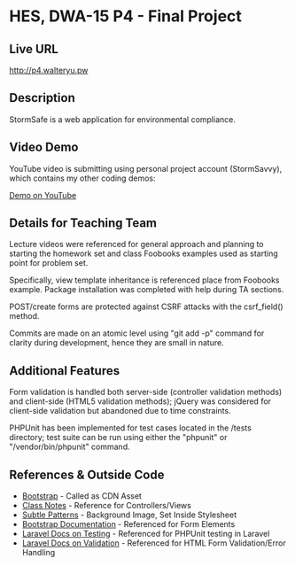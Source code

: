 # HES, DWA-15 P4 - Final Project

## Live URL
<http://p4.walteryu.pw>

## Description
StormSafe is a web application for environmental compliance.

## Video Demo
YouTube video is submitting using personal project account (StormSavvy),
which contains my other coding demos:

[Demo on YouTube]()

## Details for Teaching Team

Lecture videos were referenced for general approach and planning to starting the
homework set and class Foobooks examples used as starting point for problem set.

Specifically, view template inheritance is referenced place from Foobooks example.
Package installation was completed with help during TA sections.

POST/create forms are protected against CSRF attacks with the csrf_field() method.

Commits are made on an atomic level using "git add -p" command for clarity during
development, hence they are small in nature.

## Additional Features

Form validation is handled both server-side (controller validation methods) and
client-side (HTML5 validation methods); jQuery was considered for client-side
validation but abandoned due to time constraints.

PHPUnit has been implemented for test cases located in the /tests directory;
test suite can be run using either the "phpunit" or "/vendor/bin/phpunit" command.

## References & Outside Code
* [Bootstrap](http://getbootstrap.com) - Called as CDN Asset
* [Class Notes](https://github.com/walteryu/dwa15-spring2016-notes) - Reference for Controllers/Views
* [Subtle Patterns](http://subtlepatterns.com) - Background Image, Set Inside Stylesheet
* [Bootstrap Documentation](https://v5-alpha.getbootstrap.com/components/forms) - Referenced for Form Elements
* [Laravel Docs on Testing](https://laravel.com/docs/5.1/testing) - Referenced for PHPUnit testing in Laravel
* [Laravel Docs on Validation](https://laravel.com/docs/5.1/validation) - Referenced for HTML Form Validation/Error Handling
